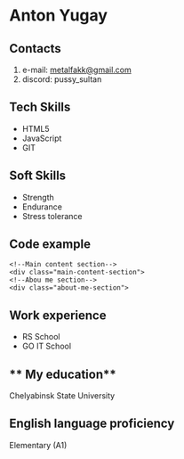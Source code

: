 # Anton Yugay
## **Contacts**  
1. e-mail:  metalfakk@gmail.com
2. discord: pussy_sultan
## **Tech Skills**  
* HTML5
* JavaScript
* GIT
## **Soft Skills**
* Strength
* Endurance
* Stress tolerance
## **Code example**   
    <!--Main content section-->
    <div class="main-content-section">
    <!--Abou me section-->
    <div class="about-me-section">

## **Work experience**
* RS School
* GO IT School
## ** My education** 
Chelyabinsk State University
## **English language proficiency** 
Elementary (A1)



